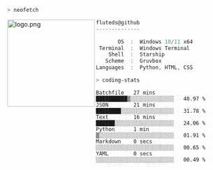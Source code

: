 ```zsh
> neofetch
```

<!--img align="left" src="https://github.com/fluteds.png" alt="logo.png" width="200"/>-->
<img align="left" src="https://external-content.duckduckgo.com/iu/?u=https%3A%2F%2F78.media.tumblr.com%2F975fca5f82161b190efdcaa05ffbd4ec%2Ftumblr_p6q6m9TJF01x3p3jmo1_500.png&f=1&nofb=1" alt="logo.png" width="200"/>

```csharp
fluteds@github
--------------

       OS  :  Windows 10/11 x64
 Terminal  :  Windows Terminal
    Shell  :  Starship
   Scheme  :  Gruvbox
Languages  :  Python, HTML, CSS
```

```zsh
> coding-stats
```

<!--START_SECTION:waka-->

```text
Batchfile   27 mins         ██████████▒░░░░░░░░░░░░░░   40.97 %
JSON        21 mins         ████████░░░░░░░░░░░░░░░░░   31.78 %
Text        16 mins         ██████░░░░░░░░░░░░░░░░░░░   24.06 %
Python      1 min           ▒░░░░░░░░░░░░░░░░░░░░░░░░   01.91 %
Markdown    0 secs          ░░░░░░░░░░░░░░░░░░░░░░░░░   00.65 %
YAML        0 secs          ░░░░░░░░░░░░░░░░░░░░░░░░░   00.49 %
```

<!--END_SECTION:waka-->
